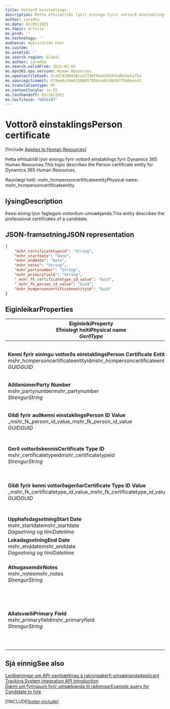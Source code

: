 ```yaml
---
title: Vottorð einstaklings
description: Þetta efnisatriði lýsir einingu fyrir vottorð einstaklings fyrir Dynamics 365 Human Resources.
author: jaredha
ms.date: 02/05/2021
ms.topic: article
ms.prod: ''
ms.technology: ''
audience: Application User
ms.custom: ''
ms.assetid: ''
ms.search.region: Global
ms.author: jaredha
ms.search.validFrom: 2021-02-05
ms.dyn365.ops.version: Human Resources
ms.openlocfilehash: 5cdd742d6d36ccd7136f95e416507ed6e5e5a75a
ms.sourcegitcommit: 879ee8a10e6158885795dce4b3db5077540eec41
ms.translationtype: HT
ms.contentlocale: is-IS
ms.lasthandoff: 05/18/2021
ms.locfileid: "6055197"
---
```

# <a name="person-certificate"></a><span data-ttu-id="54bda-103">Vottorð einstaklings</span><span class="sxs-lookup"><span data-stu-id="54bda-103">Person certificate</span></span>

[!include [Applies to Human Resources](../includes/applies-to-hr.md)]

<span data-ttu-id="54bda-104">Þetta efnisatriði lýsir einingu fyrir vottorð einstaklings fyrir Dynamics 365 Human Resources.</span><span class="sxs-lookup"><span data-stu-id="54bda-104">This topic describes the Person certificate entity for Dynamics 365 Human Resources.</span></span>

<span data-ttu-id="54bda-105">Raunlægt heiti: mshr_hcmpersoncertificateentity</span><span class="sxs-lookup"><span data-stu-id="54bda-105">Physical name: mshr_hcmpersoncertificateentity</span></span>

## <a name="description"></a><span data-ttu-id="54bda-106">lýsing</span><span class="sxs-lookup"><span data-stu-id="54bda-106">Description</span></span>

<span data-ttu-id="54bda-107">Þessi eining lýsir faglegum vottorðum umsækjanda.</span><span class="sxs-lookup"><span data-stu-id="54bda-107">This entity describes the professional certificates of a candidate.</span></span>

## <a name="json-representation"></a><span data-ttu-id="54bda-108">JSON-framsetning</span><span class="sxs-lookup"><span data-stu-id="54bda-108">JSON representation</span></span>

```json
{
    "mshr_certificatetypeid": "String",
    "mshr_startdate": "Date",
    "mshr_enddate": "Date",
    "mshr_notes": "String",
    "mshr_partynumber": "String",
    "mshr_primaryfield": "String",
    "_mshr_fk_certificatetype_id_value": "Guid",
    "_mshr_fk_person_id_value": "Guid",
    "mshr_hcmpersoncertificateentityid": "Guid"
}
```

## <a name="properties"></a><span data-ttu-id="54bda-109">Eiginleikar</span><span class="sxs-lookup"><span data-stu-id="54bda-109">Properties</span></span>

| <span data-ttu-id="54bda-110">Eiginleiki</span><span class="sxs-lookup"><span data-stu-id="54bda-110">Property</span></span><br><span data-ttu-id="54bda-111">**Efnislegt heiti**</span><span class="sxs-lookup"><span data-stu-id="54bda-111">**Physical name**</span></span><br><span data-ttu-id="54bda-112">**_Gerð_**</span><span class="sxs-lookup"><span data-stu-id="54bda-112">**_Type_**</span></span> | <span data-ttu-id="54bda-113">Nota</span><span class="sxs-lookup"><span data-stu-id="54bda-113">Use</span></span> | <span data-ttu-id="54bda-114">lýsing</span><span class="sxs-lookup"><span data-stu-id="54bda-114">Description</span></span> |
| --- | --- | --- |
| <span data-ttu-id="54bda-115">**Kenni fyrir einingu vottorðs einstaklings**</span><span class="sxs-lookup"><span data-stu-id="54bda-115">**Person Certificate Entity ID**</span></span><br><span data-ttu-id="54bda-116">mshr_hcmpersoncertificateentityid</span><span class="sxs-lookup"><span data-stu-id="54bda-116">mshr_hcmpersoncertificateentityid</span></span><br><span data-ttu-id="54bda-117">*GUID*</span><span class="sxs-lookup"><span data-stu-id="54bda-117">*GUID*</span></span> | <span data-ttu-id="54bda-118">Lesa eingöngu</span><span class="sxs-lookup"><span data-stu-id="54bda-118">Read-only</span></span><br><span data-ttu-id="54bda-119">Krafa</span><span class="sxs-lookup"><span data-stu-id="54bda-119">Required</span></span> | <span data-ttu-id="54bda-120">Kerfismyndað einkvæmt kenni fyrir færslueiningu einstaklingsvottorðs.</span><span class="sxs-lookup"><span data-stu-id="54bda-120">System-generated unique identifier for the person certificate entity record.</span></span> |
| <span data-ttu-id="54bda-121">**Aðilanúmer**</span><span class="sxs-lookup"><span data-stu-id="54bda-121">**Party Number**</span></span><br><span data-ttu-id="54bda-122">mshr_partynumber</span><span class="sxs-lookup"><span data-stu-id="54bda-122">mshr_partynumber</span></span><br><span data-ttu-id="54bda-123">*Strengur*</span><span class="sxs-lookup"><span data-stu-id="54bda-123">*String*</span></span> | <span data-ttu-id="54bda-124">Lesa/skrifa</span><span class="sxs-lookup"><span data-stu-id="54bda-124">Read/write</span></span><br><span data-ttu-id="54bda-125">Krafa</span><span class="sxs-lookup"><span data-stu-id="54bda-125">Required</span></span> | <span data-ttu-id="54bda-126">Kenni aðila (einstaklings) fyrir umsækjanda.</span><span class="sxs-lookup"><span data-stu-id="54bda-126">The party (person) ID of the candidate.</span></span> |
| <span data-ttu-id="54bda-127">**Gildi fyrir auðkenni einstaklings**</span><span class="sxs-lookup"><span data-stu-id="54bda-127">**Person ID Value**</span></span><br><span data-ttu-id="54bda-128">_mshr_fk_person_id_value</span><span class="sxs-lookup"><span data-stu-id="54bda-128">_mshr_fk_person_id_value</span></span><br><span data-ttu-id="54bda-129">*GUID*</span><span class="sxs-lookup"><span data-stu-id="54bda-129">*GUID*</span></span> | <span data-ttu-id="54bda-130">Lesa eingöngu</span><span class="sxs-lookup"><span data-stu-id="54bda-130">Read-only</span></span><br><span data-ttu-id="54bda-131">Krafa</span><span class="sxs-lookup"><span data-stu-id="54bda-131">Required</span></span><br><span data-ttu-id="54bda-132">Framandlykill: mshr_dirpersonentityid of mshr_dirpersonentity</span><span class="sxs-lookup"><span data-stu-id="54bda-132">Foreign key: mshr_dirpersonentityid of mshr_dirpersonentity</span></span> | <span data-ttu-id="54bda-133">Kerfismynduð kenni fyrir færslueiningu aðila (einstaklings).</span><span class="sxs-lookup"><span data-stu-id="54bda-133">The system-generated identifier of the party (person) entity record.</span></span> |
| <span data-ttu-id="54bda-134">**Gerð vottorðskennis**</span><span class="sxs-lookup"><span data-stu-id="54bda-134">**Certificate Type ID**</span></span><br><span data-ttu-id="54bda-135">mshr_certificatetypeid</span><span class="sxs-lookup"><span data-stu-id="54bda-135">mshr_certificatetypeid</span></span><br><span data-ttu-id="54bda-136">*Strengur*</span><span class="sxs-lookup"><span data-stu-id="54bda-136">*String*</span></span> | <span data-ttu-id="54bda-137">Lesa/skrifa</span><span class="sxs-lookup"><span data-stu-id="54bda-137">Read/write</span></span><br><span data-ttu-id="54bda-138">Krafa</span><span class="sxs-lookup"><span data-stu-id="54bda-138">Required</span></span> |  <span data-ttu-id="54bda-139">Kenni vottorðagerðar skilgreint í Human Resources.</span><span class="sxs-lookup"><span data-stu-id="54bda-139">The identifier of the certificate type defined in Human Resources.</span></span> |
| <span data-ttu-id="54bda-140">**Gildi fyrir kenni vottorðagerðar**</span><span class="sxs-lookup"><span data-stu-id="54bda-140">**Certificate Type ID Value**</span></span><br><span data-ttu-id="54bda-141">_mshr_fk_certificatetype_id_value</span><span class="sxs-lookup"><span data-stu-id="54bda-141">_mshr_fk_certificatetype_id_value</span></span><br><span data-ttu-id="54bda-142">*GUID*</span><span class="sxs-lookup"><span data-stu-id="54bda-142">*GUID*</span></span> | <span data-ttu-id="54bda-143">Lesa eingöngu</span><span class="sxs-lookup"><span data-stu-id="54bda-143">Read-only</span></span><br><span data-ttu-id="54bda-144">Krafa</span><span class="sxs-lookup"><span data-stu-id="54bda-144">Required</span></span><br><span data-ttu-id="54bda-145">Framandlykill: mshr_hcmcertificatetypeentityid of mshr_hcmcertificatetypeentity</span><span class="sxs-lookup"><span data-stu-id="54bda-145">Foreign key: mshr_hcmcertificatetypeentityid of mshr_hcmcertificatetypeentity</span></span> | <span data-ttu-id="54bda-146">Kerfismyndað einkvæmt kenni vottorðagerðar í tengdri einingu.</span><span class="sxs-lookup"><span data-stu-id="54bda-146">System-generated unique identifier of the certificate type in the associated entity.</span></span> |
| <span data-ttu-id="54bda-147">**Upphafsdagsetning**</span><span class="sxs-lookup"><span data-stu-id="54bda-147">**Start Date**</span></span><br><span data-ttu-id="54bda-148">mshr_startdate</span><span class="sxs-lookup"><span data-stu-id="54bda-148">mshr_startdate</span></span><br><span data-ttu-id="54bda-149">*Dagsetning og tími*</span><span class="sxs-lookup"><span data-stu-id="54bda-149">*Datetime*</span></span> | <span data-ttu-id="54bda-150">Lesa/skrifa</span><span class="sxs-lookup"><span data-stu-id="54bda-150">Read/write</span></span><br><span data-ttu-id="54bda-151">Krafa</span><span class="sxs-lookup"><span data-stu-id="54bda-151">Required</span></span> | <span data-ttu-id="54bda-152">Dagsetningin þegar vottorð var gefið út.</span><span class="sxs-lookup"><span data-stu-id="54bda-152">The date at which the certificate was issued.</span></span> |
| <span data-ttu-id="54bda-153">**Lokadagsetning**</span><span class="sxs-lookup"><span data-stu-id="54bda-153">**End Date**</span></span><br><span data-ttu-id="54bda-154">mshr_enddate</span><span class="sxs-lookup"><span data-stu-id="54bda-154">mshr_enddate</span></span><br><span data-ttu-id="54bda-155">*Dagsetning og tími*</span><span class="sxs-lookup"><span data-stu-id="54bda-155">*Datetime*</span></span> | <span data-ttu-id="54bda-156">Lesa/skrifa</span><span class="sxs-lookup"><span data-stu-id="54bda-156">Read/write</span></span><br><span data-ttu-id="54bda-157">Valfrjálst</span><span class="sxs-lookup"><span data-stu-id="54bda-157">Optional</span></span> | <span data-ttu-id="54bda-158">Dagsetningin þegar vottorð rennur út.</span><span class="sxs-lookup"><span data-stu-id="54bda-158">The date at which the certificate will expire.</span></span> |
| <span data-ttu-id="54bda-159">**Athugasemdir**</span><span class="sxs-lookup"><span data-stu-id="54bda-159">**Notes**</span></span><br><span data-ttu-id="54bda-160">mshr_notes</span><span class="sxs-lookup"><span data-stu-id="54bda-160">mshr_notes</span></span><br><span data-ttu-id="54bda-161">*Strengur*</span><span class="sxs-lookup"><span data-stu-id="54bda-161">*String*</span></span> | <span data-ttu-id="54bda-162">Lesa/skrifa</span><span class="sxs-lookup"><span data-stu-id="54bda-162">Read/write</span></span><br><span data-ttu-id="54bda-163">Valfrjálst</span><span class="sxs-lookup"><span data-stu-id="54bda-163">Optional</span></span> | <span data-ttu-id="54bda-164">Athugasemdir sem ráðningarstjórar og ráðningaraðilar nota.</span><span class="sxs-lookup"><span data-stu-id="54bda-164">Notes for use by hiring managers and recruiters.</span></span> |
| <span data-ttu-id="54bda-165">**Aðalsvæði**</span><span class="sxs-lookup"><span data-stu-id="54bda-165">**Primary Field**</span></span><br><span data-ttu-id="54bda-166">mshr_primaryfield</span><span class="sxs-lookup"><span data-stu-id="54bda-166">mshr_primaryfield</span></span><br><span data-ttu-id="54bda-167">*Strengur*</span><span class="sxs-lookup"><span data-stu-id="54bda-167">*String*</span></span> | <span data-ttu-id="54bda-168">Lesa eingöngu</span><span class="sxs-lookup"><span data-stu-id="54bda-168">Read-only</span></span><br><span data-ttu-id="54bda-169">Krafa</span><span class="sxs-lookup"><span data-stu-id="54bda-169">Required</span></span> |  <span data-ttu-id="54bda-170">Svæði sem á að nota sem kennimerki einingafærslu.</span><span class="sxs-lookup"><span data-stu-id="54bda-170">Field to be used as an identifier of the entity record.</span></span> <span data-ttu-id="54bda-171">Samsetning aðilanúmers, kennisgerð vottorðs og upphafsdagsetning.</span><span class="sxs-lookup"><span data-stu-id="54bda-171">Combination of party number, certificate type ID, and start date.</span></span> |

## <a name="see-also"></a><span data-ttu-id="54bda-172">Sjá einnig</span><span class="sxs-lookup"><span data-stu-id="54bda-172">See also</span></span>

[<span data-ttu-id="54bda-173">Leiðbeiningar um API-samþættingu á rakningakerfi umsækjanda</span><span class="sxs-lookup"><span data-stu-id="54bda-173">Applicant Tracking System integration API introduction</span></span>](hr-admin-integration-ats-api-introduction.md)<br>
[<span data-ttu-id="54bda-174">Dæmi um fyrirspurn fyrir umsækjanda til ráðningar</span><span class="sxs-lookup"><span data-stu-id="54bda-174">Example query for Candidate to hire</span></span>](hr-admin-integration-ats-api-candidate-to-hire-example-query.md)



[!INCLUDE[footer-include](../includes/footer-banner.md)]